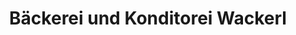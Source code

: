 ---
title: "Bäckerei und Konditorei Wackerl"
url: /landshut/baeckerei-und-konditorei-wackerl/
shop: Bäckerei
---